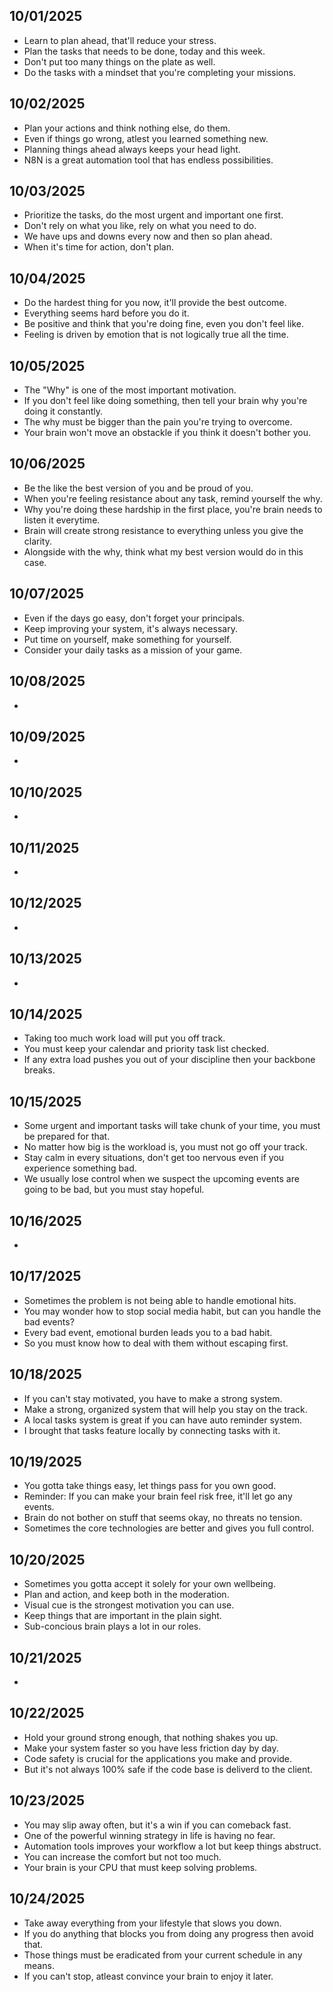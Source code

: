 ## 10/01/2025
- Learn to plan ahead, that'll reduce your stress.
- Plan the tasks that needs to be done, today and this week.
- Don't put too many things on the plate as well.
- Do the tasks with a mindset that you're completing your missions.

## 10/02/2025
- Plan your actions and think nothing else, do them.
- Even if things go wrong, atlest you learned something new.
- Planning things ahead always keeps your head light.
- N8N is a great automation tool that has endless possibilities.

## 10/03/2025
- Prioritize the tasks, do the most urgent and important one first.
- Don't rely on what you like, rely on what you need to do.
- We have ups and downs every now and then so plan ahead.
- When it's time for action, don't plan.

## 10/04/2025
- Do the hardest thing for you now, it'll provide the best outcome.
- Everything seems hard before you do it.
- Be positive and think that you're doing fine, even you don't feel like.
- Feeling is driven by emotion that is not logically true all the time.

## 10/05/2025
- The "Why" is one of the most important motivation.
- If you don't feel like doing something, then tell your brain why you're doing it constantly.
- The why must be bigger than the pain you're trying to overcome.
- Your brain won't move an obstackle if you think it doesn't bother you.

## 10/06/2025
- Be the like the best version of you and be proud of you.
- When you're feeling resistance about any task, remind yourself the why.
- Why you're doing these hardship in the first place, you're brain needs to listen it everytime.
- Brain will create strong resistance to everything unless you give the clarity.
- Alongside with the why, think what my best version would do in this case.

## 10/07/2025
- Even if the days go easy, don't forget your principals.
- Keep improving your system, it's always necessary.
- Put time on yourself, make something for yourself.
- Consider your daily tasks as a mission of your game.

## 10/08/2025
- 

## 10/09/2025
- 

## 10/10/2025
- 

## 10/11/2025
- 

## 10/12/2025
- 

## 10/13/2025
- 

## 10/14/2025
- Taking too much work load will put you off track.
- You must keep your calendar and priority task list checked.
- If any extra load pushes you out of your discipline then your backbone breaks.

## 10/15/2025
- Some urgent and important tasks will take chunk of your time, you must be prepared for that.
- No matter how big is the workload is, you must not go off your track.
- Stay calm in every situations, don't get too nervous even if you experience something bad.
- We usually lose control when we suspect the upcoming events are going to be bad, but you must stay hopeful.

## 10/16/2025
- 

## 10/17/2025
- Sometimes the problem is not being able to handle emotional hits.
- You may wonder how to stop social media habit, but can you handle the bad events?
- Every bad event, emotional burden leads you to a bad habit.
- So you must know how to deal with them without escaping first.

## 10/18/2025
- If you can't stay motivated, you have to make a strong system.
- Make a strong, organized system that will help you stay on the track.
- A local tasks system is great if you can have auto reminder system.
- I brought that tasks feature locally by connecting tasks with it.

## 10/19/2025
- You gotta take things easy, let things pass for you own good.
- Reminder: If you can make your brain feel risk free, it'll let go any events.
- Brain do not bother on stuff that seems okay, no threats no tension.
- Sometimes the core technologies are better and gives you full control.

## 10/20/2025
- Sometimes you gotta accept it solely for your own wellbeing.
- Plan and action, and keep both in the moderation.
- Visual cue is the strongest motivation you can use.
- Keep things that are important in the plain sight.
- Sub-concious brain plays a lot in our roles.

## 10/21/2025
- 

## 10/22/2025
- Hold your ground strong enough, that nothing shakes you up.
- Make your system faster so you have less friction day by day.
- Code safety is crucial for the applications you make and provide.
- But it's not always 100% safe if the code base is deliverd to the client.

## 10/23/2025
- You may slip away often, but it's a win if you can comeback fast.
- One of the powerful winning strategy in life is having no fear.
- Automation tools improves your workflow a lot but keep things abstruct. 
- You can increase the comfort but not too much.
- Your brain is your CPU that must keep solving problems.

## 10/24/2025
- Take away everything from your lifestyle that slows you down.
- If you do anything that blocks you from doing any progress then avoid that.
- Those things must be eradicated from your current schedule in any means.
- If you can't stop, atleast convince your brain to enjoy it later.